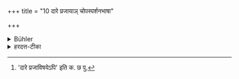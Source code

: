 +++
title = "10 दारे प्रजायाञ् चोपस्पर्शनभाषा"

+++

<details><summary>Bühler</summary>

10. Nor shall he tenderly embrace or address caressing words to his wife or children.
</details>

<details><summary>हरदत्त-टीका</summary>

## सूत्रम्
दारे प्रजायां चोपस्पर्शनभाषा विस्रम्भपूर्वाः परिवर्जयेत् ॥ १० ॥  
## टिप्पनी
उपस्पर्शनमालिङ्गनाघ्राणादि । भाषाः सम्भाषाश्चाटुप्रभृतयः । एता अध्याचार्ये सन्निहिते[^१] दारप्रजाविषये विस्रब्धं न कुर्यात् । ज्वरादिपरीक्षायां न दोषः ॥ १०॥  

[^१]: 'दारे प्रजाविषयेऽपि' इति  क. छ पु.
</details>
